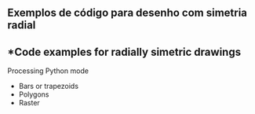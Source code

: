 ## Exemplos de código para desenho com simetria radial
## *Code examples for radially simetric drawings

Processing Python mode

- Bars or trapezoids
- Polygons
- Raster
